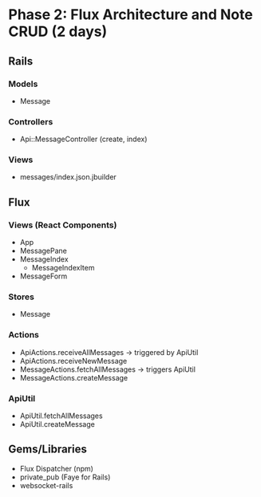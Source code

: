 # Phase 2: Flux Architecture and Note CRUD (2 days)

## Rails
### Models
* Message

### Controllers
* Api::MessageController (create, index)


### Views
* messages/index.json.jbuilder

## Flux
### Views (React Components)
* App
* MessagePane
* MessageIndex
  - MessageIndexItem
* MessageForm

### Stores
* Message

### Actions
* ApiActions.receiveAllMessages -> triggered by ApiUtil
* ApiActions.receiveNewMessage
* MessageActions.fetchAllMessages -> triggers ApiUtil
* MessageActions.createMessage

### ApiUtil
* ApiUtil.fetchAllMessages
* ApiUtil.createMessage

## Gems/Libraries
* Flux Dispatcher (npm)
* private_pub (Faye for Rails)
* websocket-rails 
